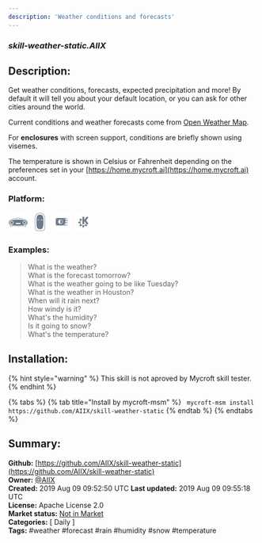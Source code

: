 ```yaml
---
description: 'Weather conditions and forecasts'
---
```


### _skill-weather-static.AIIX_  
## Description:  
Get weather conditions, forecasts, expected precipitation and more!  By default it will tell
you about your default location, or you can ask for other cities around the world.

Current conditions and weather forecasts come from [Open Weather Map](https://openweathermap.org).

For **enclosures** with screen support, conditions are briefly shown using visemes.

The temperature is shown in Celsius or Fahrenheit depending on the preferences set in your [https://home.mycroft.ai](https://home.mycroft.ai) account.  
  
  
### Platform:  
 ![Mark I](../.gitbook/assets/mark-1-icon.png)  ![Mark II](../.gitbook/assets/mark-2-icon.png)  ![Picroft](../.gitbook/assets/picroft-icon.png)  ![plasmoid](../.gitbook/assets/kde.png)   
### Examples:  
> What is the weather?  
> What is the forecast tomorrow?  
> What is the weather going to be like Tuesday?  
> What is the weather in Houston?  
> When will it rain next?  
> How windy is it?  
> What's the humidity?  
> Is it going to snow?  
> What's the temperature?  
  
## Installation:  
{% hint style="warning" %}
This skill is not aproved by Mycroft skill tester.
{% endhint %}
    
{% tabs %}
{% tab title="Install by mycroft-msm" %}
``` mycroft-msm install https://github.com/AIIX/skill-weather-static```
{% endtab %}
  {% endtabs %}
    
## Summary:  
**Github:** [https://github.com/AIIX/skill-weather-static](https://github.com/AIIX/skill-weather-static)  
**Owner:** [@AIIX](https://github.com/AIIX)  
**Created:** 2019 Aug 09 09:52:50 UTC  **Last updated:** 2019 Aug 09 09:55:18 UTC  
**License:** Apache License 2.0  
**Market status:** [Not in Market](https://market.mycroft.ai/skill/)  
**Categories:** [ Daily ]   
**Tags:** \#weather \#forecast \#rain \#humidity \#snow \#temperature   
